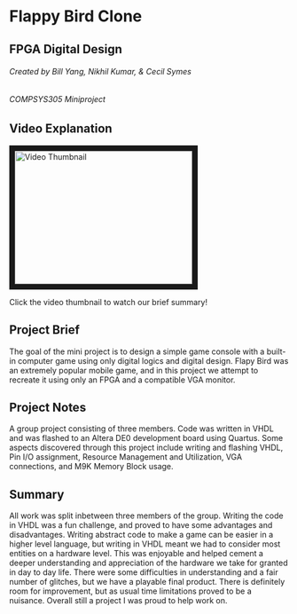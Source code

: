 # Flappy Bird Clone
## FPGA Digital Design
###### Created by Bill Yang, Nikhil Kumar, & Cecil Symes
###### COMPSYS305 Miniproject

## Video Explanation

<a href="http://www.youtube.com/watch?feature=player_embedded&v=2jGBzZETQRw " target="_blank"><img src="http://img.youtube.com/vi/2jGBzZETQRw /0.jpg" 
alt="Video Thumbnail" width="320" height="240" border="10" /></a>

Click the video thumbnail to watch our brief summary!

## Project Brief
The goal of the mini project is to design a simple game console with a built-in computer game using only digital logics and digital design.
Flapy Bird was an extremely popular mobile game, and in this project we attempt to recreate it using only an FPGA and a compatible VGA monitor.

## Project Notes

A group project consisting of three members. Code was written in VHDL and was flashed to an Altera DE0 development board using Quartus.
Some aspects discovered through this project include writing and flashing VHDL, Pin I/O assignment, Resource Management and Utilization, VGA connections, and M9K Memory Block usage.

## Summary

All work was split inbetween three members of the group. Writing the code in VHDL was a fun challenge, and proved to have some advantages and disadvantages. Writing abstract code to make a game can be easier in a higher level language, but writing in VHDL meant we had to consider most entities on a hardware level. This was enjoyable and helped cement a deeper understanding and appreciation of the hardware we take for granted in day to day life.
There were some difficulties in understanding and a fair number of glitches, but we have a playable final product. There is definitely room for improvement, but as usual time limitations proved to be a nuisance. Overall still a project I was proud to help work on.
